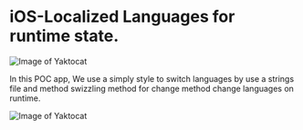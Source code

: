 # iOS-Localized Languages for runtime state.
![Image of Yaktocat](https://i.ibb.co/dLJRtYD/Group-1.png)

In this POC app, We use a simply style to switch languages by use a strings file and method swizzling method for change method change languages on runtime.

![Image of Yaktocat](https://i.ibb.co/Z1HT3rf/Group-1-1.png)
